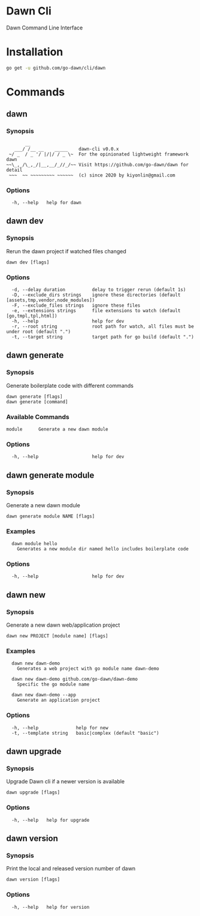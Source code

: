 # Dawn Cli
Dawn Command Line Interface

# Installation
```bash
go get -u github.com/go-dawn/cli/dawn
```

# Commands
## dawn
### Synopsis

```
       __
   ___/ /__ __    _____    dawn-cli v0.0.x
 ~/ _  / _ '/ |/|/ / _ \~  For the opinionated lightweight framework dawn
~~\_,_/\_,_/|__,__/_//_/~~ Visit https://github.com/go-dawn/dawn for detail
 ~~~  ~~ ~~~~~~~~~ ~~~~~~  (c) since 2020 by kiyonlin@gmail.com
```
### Options

```
  -h, --help   help for dawn
```

## dawn dev
### Synopsis

Rerun the dawn project if watched files changed

```
dawn dev [flags]
```

### Options

```
  -d, --delay duration          delay to trigger rerun (default 1s)
  -D, --exclude_dirs strings    ignore these directories (default [assets,tmp,vendor,node_modules])
  -F, --exclude_files strings   ignore these files
  -e, --extensions strings      file extensions to watch (default [go,tmpl,tpl,html])
  -h, --help                    help for dev
  -r, --root string             root path for watch, all files must be under root (default ".")
  -t, --target string           target path for go build (default ".")
```

## dawn generate
### Synopsis

Generate boilerplate code with different commands

```
dawn generate [flags]
dawn generate [command]
```

### Available Commands

```
module      Generate a new dawn module
```

### Options

```
  -h, --help                    help for dev
```

## dawn generate module
### Synopsis

Generate a new dawn module

```
dawn generate module NAME [flags]
```

### Examples

```
  dawn module hello
    Generates a new module dir named hello includes boilerplate code

```

### Options

```
  -h, --help                    help for dev
```

## dawn new
### Synopsis

Generate a new dawn web/application project

```
dawn new PROJECT [module name] [flags]
```

### Examples

```
  dawn new dawn-demo
    Generates a web project with go module name dawn-demo

  dawn new dawn-demo github.com/go-dawn/dawn-demo
    Specific the go module name

  dawn new dawn-demo --app
    Generate an application project

```

### Options

```
  -h, --help              help for new
  -t, --template string   basic|complex (default "basic")
```

## dawn upgrade
### Synopsis

Upgrade Dawn cli if a newer version is available

```
dawn upgrade [flags]
```

### Options

```
  -h, --help   help for upgrade
```

## dawn version
### Synopsis

Print the local and released version number of dawn

```
dawn version [flags]
```

### Options

```
  -h, --help   help for version
```

